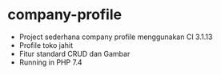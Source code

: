 # company-profile

- Project sederhana company profile menggunakan CI 3.1.13
- Profile toko jahit
- Fitur standard CRUD dan Gambar
- Running in PHP 7.4
